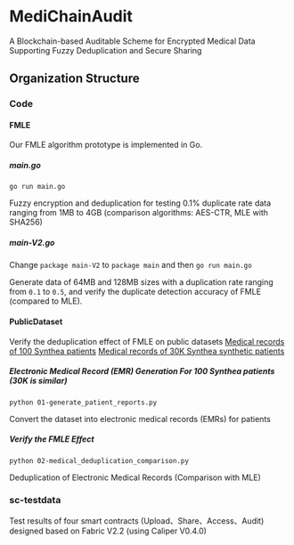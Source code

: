 # MediChainAudit
A Blockchain-based Auditable Scheme for Encrypted Medical Data Supporting Fuzzy Deduplication and Secure Sharing

## Organization Structure
### Code
#### FMLE
Our FMLE algorithm prototype is implemented in Go.
##### main.go
`go run main.go`

Fuzzy encryption and deduplication for testing 0.1% duplicate rate data ranging from 1MB to 4GB (comparison algorithms: AES-CTR, MLE with SHA256)

##### main-V2.go
Change `package main-V2` to `package main` and then `go run main.go`

Generate data of 64MB and 128MB sizes with a duplication rate ranging from `0.1` to `0.5`, and verify the duplicate detection accuracy of FMLE (compared to MLE).

#### PublicDataset
Verify the deduplication effect of FMLE on public datasets
[Medical records of 100 Synthea patients](https://dataverse.harvard.edu/dataset.xhtml?persistentId=doi:10.7910/DVN/VBEKZO)
[Medical records of 30K Synthea synthetic patients](https://dataverse.harvard.edu/dataset.xhtml?persistentId=doi:10.7910/DVN/BWDKXS)

##### Electronic Medical Record (EMR) Generation For 100 Synthea patients (30K is similar)
`python 01-generate_patient_reports.py`

Convert the dataset into electronic medical records (EMRs) for patients

##### Verify the FMLE Effect
`python 02-medical_deduplication_comparison.py`

Deduplication of Electronic Medical Records (Comparison with MLE)

### sc-testdata
Test results of four smart contracts (Upload、Share、Access、Audit) designed based on Fabric V2.2 (using Caliper V0.4.0)